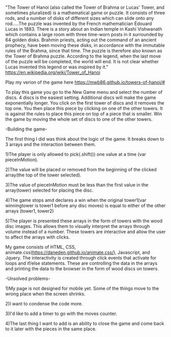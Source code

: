"The Tower of Hanoi (also called the Tower of Brahma or Lucas' Tower, and sometimes pluralized) is a mathematical game or puzzle. It consists of three rods, and a number of disks of different sizes which can slide onto any rod.....The puzzle was invented by the French mathematician Édouard Lucas in 1883. There is a story about an Indian temple in Kashi Vishwanath which contains a large room with three time-worn posts in it surrounded by 64 golden disks. Brahmin priests, acting out the command of an ancient prophecy, have been moving these disks, in accordance with the immutable rules of the Brahma, since that time. The puzzle is therefore also known as the Tower of Brahma puzzle. According to the legend, when the last move of the puzzle will be completed, the world will end. It is not clear whether Lucas invented this legend or was inspired by it."
https://en.wikipedia.org/wiki/Tower_of_Hanoi



Play my verion of the game here https://mwb86.github.io/towers-of-hanoi/#


To play this game you go to the New Game menu and select the number of discs. 4 discs is the easiest setting. Additional discs will make the game exponentially longer. You click on the first tower of discs and it removes the top one. You then place this piece by clicking on one of the other towers. It is against the rules to place this piece on top of a piece that is smaller. Win the game by moving the whole set of discs to one of the other towers.

-Building the game-

The first thing I did was think about the logic of the game. It breaks down to 3 arrays and the interaction between them.

1)The player is only allowed to pick(.shift()) one value at a time (var pieceInMotion).

2)The value will be placed or removed from the beginning of the clicked array(the top of the tower selected).

3)The value of pieceInMotion must be less than the first value in the array(tower) selected for placing the disc.

4)The game stops amd declares a win when the original tower1(var winningtower is tower1 before any disc moves) is equal to either of the other arrays (tower1, tower2)

5)The player is presented these arrays in the form of towers with the wood disc images. This allows them to visually interpret the arrays through volume instead of a number. These towers are interactive and allow the user to affect the arrays with clicks.

My game consists of HTML, CSS, animate.css(https://daneden.github.io/animate.css/), Javascript, and Jquery.
The interactivity is created through click events that activate for loops and if/else statements. These are controlling the data in the arrays and printing the data to the browser in the form of wood discs on towers.

-Unsolved problems-

1)My page is not designed for mobile yet. Some of the things move to the wrong place when the screen shrinks.

2)I want to condense the code more.

3)I'd like to add a timer to go with the moves counter.

4)The last thing I want to add is an ability to close the game and come back to it later with the pieces in the same place.

